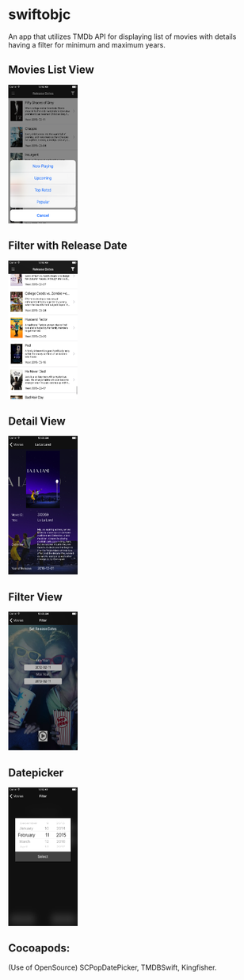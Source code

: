 # swiftobjc
An app that utilizes TMDb API for displaying list of movies with details having a filter for minimum and maximum years.

## Movies List View
<img src="./swiftobjc/screenshots/movielists.png" alt="Drawing" width="140" height="280"/>

## Filter with Release Date
<img src="./swiftobjc/screenshots/releasedate.png" alt="Drawing" width="140" height="280"/>

## Detail View
<img src="./swiftobjc/screenshots/detailview.png" alt="Drawing" width="140" height="280"/>

## Filter View
<img src="./swiftobjc/screenshots/filter.png" alt="Drawing" width="140" height="280"/>

## Datepicker
<img src="./swiftobjc/screenshots/datepicker.png" alt="Drawing" width="140" height="280"/>

## Cocoapods: 
(Use of OpenSource)
SCPopDatePicker,
TMDBSwift,
Kingfisher.
